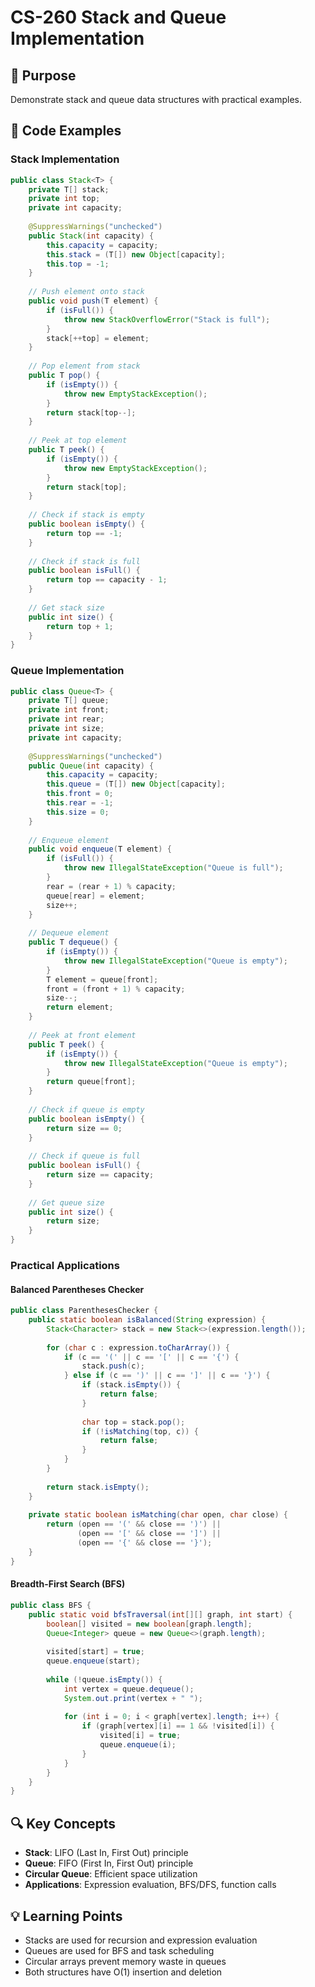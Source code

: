 # CS-260 Stack and Queue Implementation

## 🎯 Purpose
Demonstrate stack and queue data structures with practical examples.

## 📝 Code Examples

### Stack Implementation
```java
public class Stack<T> {
    private T[] stack;
    private int top;
    private int capacity;
    
    @SuppressWarnings("unchecked")
    public Stack(int capacity) {
        this.capacity = capacity;
        this.stack = (T[]) new Object[capacity];
        this.top = -1;
    }
    
    // Push element onto stack
    public void push(T element) {
        if (isFull()) {
            throw new StackOverflowError("Stack is full");
        }
        stack[++top] = element;
    }
    
    // Pop element from stack
    public T pop() {
        if (isEmpty()) {
            throw new EmptyStackException();
        }
        return stack[top--];
    }
    
    // Peek at top element
    public T peek() {
        if (isEmpty()) {
            throw new EmptyStackException();
        }
        return stack[top];
    }
    
    // Check if stack is empty
    public boolean isEmpty() {
        return top == -1;
    }
    
    // Check if stack is full
    public boolean isFull() {
        return top == capacity - 1;
    }
    
    // Get stack size
    public int size() {
        return top + 1;
    }
}
```

### Queue Implementation
```java
public class Queue<T> {
    private T[] queue;
    private int front;
    private int rear;
    private int size;
    private int capacity;
    
    @SuppressWarnings("unchecked")
    public Queue(int capacity) {
        this.capacity = capacity;
        this.queue = (T[]) new Object[capacity];
        this.front = 0;
        this.rear = -1;
        this.size = 0;
    }
    
    // Enqueue element
    public void enqueue(T element) {
        if (isFull()) {
            throw new IllegalStateException("Queue is full");
        }
        rear = (rear + 1) % capacity;
        queue[rear] = element;
        size++;
    }
    
    // Dequeue element
    public T dequeue() {
        if (isEmpty()) {
            throw new IllegalStateException("Queue is empty");
        }
        T element = queue[front];
        front = (front + 1) % capacity;
        size--;
        return element;
    }
    
    // Peek at front element
    public T peek() {
        if (isEmpty()) {
            throw new IllegalStateException("Queue is empty");
        }
        return queue[front];
    }
    
    // Check if queue is empty
    public boolean isEmpty() {
        return size == 0;
    }
    
    // Check if queue is full
    public boolean isFull() {
        return size == capacity;
    }
    
    // Get queue size
    public int size() {
        return size;
    }
}
```

### Practical Applications

#### Balanced Parentheses Checker
```java
public class ParenthesesChecker {
    public static boolean isBalanced(String expression) {
        Stack<Character> stack = new Stack<>(expression.length());
        
        for (char c : expression.toCharArray()) {
            if (c == '(' || c == '[' || c == '{') {
                stack.push(c);
            } else if (c == ')' || c == ']' || c == '}') {
                if (stack.isEmpty()) {
                    return false;
                }
                
                char top = stack.pop();
                if (!isMatching(top, c)) {
                    return false;
                }
            }
        }
        
        return stack.isEmpty();
    }
    
    private static boolean isMatching(char open, char close) {
        return (open == '(' && close == ')') ||
               (open == '[' && close == ']') ||
               (open == '{' && close == '}');
    }
}
```

#### Breadth-First Search (BFS)
```java
public class BFS {
    public static void bfsTraversal(int[][] graph, int start) {
        boolean[] visited = new boolean[graph.length];
        Queue<Integer> queue = new Queue<>(graph.length);
        
        visited[start] = true;
        queue.enqueue(start);
        
        while (!queue.isEmpty()) {
            int vertex = queue.dequeue();
            System.out.print(vertex + " ");
            
            for (int i = 0; i < graph[vertex].length; i++) {
                if (graph[vertex][i] == 1 && !visited[i]) {
                    visited[i] = true;
                    queue.enqueue(i);
                }
            }
        }
    }
}
```

## 🔍 Key Concepts
- **Stack**: LIFO (Last In, First Out) principle
- **Queue**: FIFO (First In, First Out) principle
- **Circular Queue**: Efficient space utilization
- **Applications**: Expression evaluation, BFS/DFS, function calls

## 💡 Learning Points
- Stacks are used for recursion and expression evaluation
- Queues are used for BFS and task scheduling
- Circular arrays prevent memory waste in queues
- Both structures have O(1) insertion and deletion
